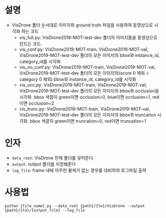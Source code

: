 # 설명
* VisDrone 폴더 순서대로 이미지와 ground truth 파일을 사용하여 동영상으로 시각화 하는 코드
  * vis_full.py: VisDrone2019-MOT-test-dev 폴더의 이미지들을 동영상으로 만드는 코드. 
  * vis_conf.py: VisDrone2019-MOT-train, VisDrone2019-MOT-val, VisDrone2019-MOT-test-dev 폴더의 모든 이미지의 bbox와 instance_id, category_id를 시각화 
  * vis_no_conf.py: VisDrone2019-MOT-train, VisDrone2019-MOT-val, VisDrone2019-MOT-test-dev 폴더의 모든 이미지의(score 0 제외 = category 0 제외) bbox와 instance_id, category_id를 시각화
  * vis_occ.py: VisDrone2019-MOT-train, VisDrone2019-MOT-val, VisDrone2019-MOT-test-dev 폴더의 모든 이미지의 bbox와 occlusion을 시각화. bbox 색깔이 green이면 occlusion=0, blue이면 occlusion=1, red이면 occlusion=2
  * vis_trunc.py: VisDrone2019-MOT-train, VisDrone2019-MOT-val, VisDrone2019-MOT-test-dev 폴더의 모든 이미지의 bbox와 truncation 시각화. bbox 색깔이 green이면 truncation=0, red이면 truncation=1

# 인자
* `data_root`: VisDrone 전체 폴더를 넣어준다.
* `output`: output 폴더를 지정해준다
* `log_file`: frame 내에 아무런 물체가 없는 경우를 대비하여 로그파일 출력

# 사용법
``` shell
python {file_name}.py --data_root {path}/{to}/VisDrone --output {path}/{to}/{output_file} --log_file

```
